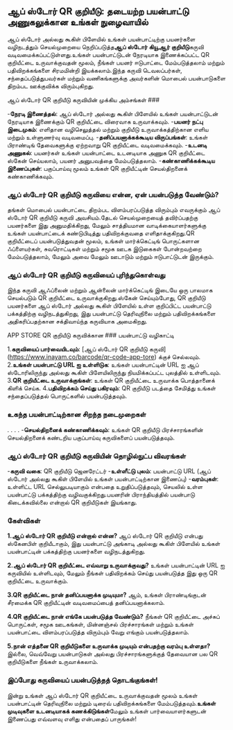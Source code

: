 ## ஆப் ஸ்டோர் QR குறியீடு: தடையற்ற பயன்பாட்டு அணுகலுக்கான உங்கள் நுழைவாயில்

ஆப் ஸ்டோர் அல்லது கூகிள் பிளேயில் உங்கள் பயன்பாட்டிற்கு பயனர்களை வழிநடத்தும் செயல்முறையை நெறிப்படுத்த**ஆப் ஸ்டோர் கியூஆர் குறியீடு**கருவி வடிவமைக்கப்பட்டுள்ளது.உங்கள் பயன்பாட்டுடன் நேரடியாக இணைக்கப்பட்ட QR குறியீட்டை உருவாக்குவதன் மூலம், நீங்கள் பயனர் ஈடுபாட்டை மேம்படுத்தலாம் மற்றும் பதிவிறக்கங்களை சிரமமின்றி இயக்கலாம்.இந்த கருவி டெவலப்பர்கள், சந்தைப்படுத்துபவர்கள் மற்றும் வணிகங்களுக்கு அவர்களின் மொபைல் பயன்பாடுகளை திறம்பட ஊக்குவிக்க விரும்புகிறது.

ஆப் ஸ்டோர் QR குறியீடு கருவியின் முக்கிய அம்சங்கள் ###

-**நேரடி இணைத்தல்**: ஆப் ஸ்டோர் அல்லது கூகிள் பிளேயில் உங்கள் பயன்பாட்டுடன் நேரடியாக இணைக்கும் QR குறியீட்டை விரைவாக உருவாக்கவும்.
-**பயனர் நட்பு இடைமுகம்**: எளிதான வழிசெலுத்தல் மற்றும் குறியீடு உருவாக்கத்திற்கான எளிய மற்றும் உள்ளுணர்வு வடிவமைப்பு.
-**தனிப்பயனாக்கக்கூடிய விருப்பங்கள்**: உங்கள் பிராண்டிங் தேவைகளுக்கு ஏற்றவாறு QR குறியீட்டை வடிவமைக்கவும்.
-**உடனடி அணுகல்**: பயனர்கள் உங்கள் பயன்பாட்டை உடனடியாக அணுக QR குறியீட்டை ஸ்கேன் செய்யலாம், பயனர் அனுபவத்தை மேம்படுத்தலாம்.
-**கண்காணிக்கக்கூடிய இணைப்புகள்**: பகுப்பாய்வு மூலம் உங்கள் QR குறியீட்டின் செயல்திறனைக் கண்காணிக்கவும்.

### ஆப் ஸ்டோர் QR குறியீடு கருவியை என்ன, ஏன் பயன்படுத்த வேண்டும்?

தங்கள் மொபைல் பயன்பாட்டை திறம்பட விளம்பரப்படுத்த விரும்பும் எவருக்கும் ஆப் ஸ்டோர் QR குறியீடு கருவி அவசியம்.தேடல் செயல்முறையைத் தவிர்ப்பதற்கு பயனர்களை இது அனுமதிக்கிறது, மேலும் சாத்தியமான வாடிக்கையாளர்களுக்கு உங்கள் பயன்பாட்டைக் கண்டுபிடித்து பதிவிறக்குவதை எளிதாக்குகிறது.QR குறியீட்டைப் பயன்படுத்துவதன் மூலம், உங்கள் மார்க்கெட்டிங் பொருட்களான ஃப்ளையர்கள், சுவரொட்டிகள் மற்றும் சமூக ஊடக இடுகைகள் போன்றவற்றை மேம்படுத்தலாம், மேலும் அவை மேலும் ஊடாடும் மற்றும் ஈடுபாட்டுடன் இருக்கும்.

### ஆப் ஸ்டோர் QR குறியீடு கருவியைப் புரிந்துகொள்வது

இந்த கருவி ஆஃப்லைன் மற்றும் ஆன்லைன் மார்க்கெட்டிங் இடையே ஒரு பாலமாக செயல்படும் QR குறியீட்டை உருவாக்குகிறது.ஸ்கேன் செய்யும்போது, ​​QR குறியீடு பயனர்களை ஆப் ஸ்டோர் அல்லது கூகிள் பிளேயில் உள்ள குறிப்பிட்ட பயன்பாட்டு பக்கத்திற்கு வழிநடத்துகிறது, இது பயன்பாட்டு தெரிவுநிலை மற்றும் பதிவிறக்கங்களை அதிகரிப்பதற்கான சக்திவாய்ந்த கருவியாக அமைகிறது.

APP STORE QR குறியீடு கருவிக்கான ### பயன்பாட்டு வழிகாட்டி

1.**கருவியைப் பார்வையிடவும்**: [ஆப் ஸ்டோர் QR குறியீடு கருவி] (https://www.inayam.co/barcode/qr-code-app-tore) க்குச் செல்லவும்.
2.**உங்கள் பயன்பாட்டு URL ஐ உள்ளிடுக**: உங்கள் பயன்பாட்டின் URL ஐ ஆப் ஸ்டோரிலிருந்து அல்லது கூகிள் பிளேயிலிருந்து நியமிக்கப்பட்ட புலத்தில் உள்ளிடவும்.
3.**QR குறியீட்டை உருவாக்குங்கள்**: உங்கள் QR குறியீட்டை உருவாக்க பொத்தானைக் கிளிக் செய்க.
4.**பதிவிறக்கம் செய்து பகிரவும்**: QR குறியீடு படத்தை சேமித்து உங்கள் சந்தைப்படுத்தல் பொருட்களில் பயன்படுத்தவும்.

### உகந்த பயன்பாட்டிற்கான சிறந்த நடைமுறைகள்

.
.
.
.
-**செயல்திறனைக் கண்காணிக்கவும்**: உங்கள் QR குறியீடு பிரச்சாரங்களின் செயல்திறனைக் கண்டறிய பகுப்பாய்வு கருவிகளைப் பயன்படுத்தவும்.

### ஆப் ஸ்டோர் QR குறியீடு கருவியின் தொழில்நுட்ப விவரங்கள்

-**கருவி வகை**: QR குறியீடு ஜெனரேட்டர்
-**உள்ளீட்டு புலம்**: பயன்பாட்டு URL (ஆப் ஸ்டோர் அல்லது கூகிள் பிளேயில் உங்கள் பயன்பாட்டிற்கான இணைப்பு)
-**வரம்புகள்**: உள்ளிட்ட URL செல்லுபடியாகும் என்பதை உறுதிப்படுத்தவும், செயலில் உள்ள பயன்பாட்டு பக்கத்திற்கு வழிவகுக்கிறது.பயனரின் பிராந்தியத்தில் பயன்பாடு கிடைக்கவில்லை என்றால் QR குறியீடுகள் இயங்காது.

### கேள்விகள்

**1.ஆப் ஸ்டோர் QR குறியீடு என்றால் என்ன?**
ஆப் ஸ்டோர் QR குறியீடு என்பது ஸ்கேனபிள் குறியீடாகும், இது பயன்பாட்டு அங்காடி அல்லது கூகிள் பிளேயில் உங்கள் பயன்பாட்டின் பக்கத்திற்கு பயனர்களை வழிநடத்துகிறது.

**2.ஆப் ஸ்டோர் QR குறியீட்டை எவ்வாறு உருவாக்குவது?**
உங்கள் பயன்பாட்டின் URL ஐ கருவியில் உள்ளிடவும், மேலும் நீங்கள் பதிவிறக்கம் செய்து பயன்படுத்த இது ஒரு QR குறியீட்டை உருவாக்கும்.

**3.QR குறியீட்டை நான் தனிப்பயனாக்க முடியுமா?**
ஆம், உங்கள் பிராண்டிங்குடன் சீரமைக்க QR குறியீட்டின் வடிவமைப்பைத் தனிப்பயனாக்கலாம்.

**4.QR குறியீட்டை நான் எங்கே பயன்படுத்த வேண்டும்?**
நீங்கள் QR குறியீட்டை அச்சுப் பொருட்கள், சமூக ஊடகங்கள், மின்னஞ்சல் பிரச்சாரங்கள் மற்றும் உங்கள் பயன்பாட்டை விளம்பரப்படுத்த விரும்பும் வேறு எங்கும் பயன்படுத்தலாம்.

**5.நான் எத்தனை QR குறியீடுகளை உருவாக்க முடியும் என்பதற்கு வரம்பு உள்ளதா?**
இல்லை, வெவ்வேறு பயன்பாடுகள் அல்லது பிரச்சாரங்களுக்குத் தேவையான பல QR குறியீடுகளை நீங்கள் உருவாக்கலாம்.

### இப்போது கருவியைப் பயன்படுத்தத் தொடங்குங்கள்!

இன்று உங்கள் ஆப் ஸ்டோர் QR குறியீட்டை உருவாக்குவதன் மூலம் உங்கள் பயன்பாட்டின் தெரிவுநிலை மற்றும் டிரைவ் பதிவிறக்கங்களை மேம்படுத்தவும்.**உங்கள் முடிவுகளை உடனடியாகக் கணக்கிடுங்கள்**மேலும் உங்கள் பார்வையாளர்களுடன் இணைப்பது எவ்வளவு எளிது என்பதைப் பாருங்கள்!